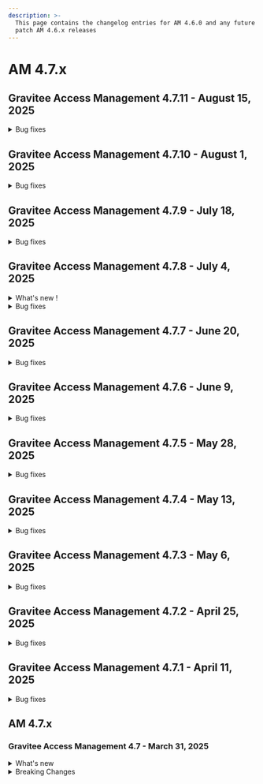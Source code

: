 ```yaml
---
description: >-
  This page contains the changelog entries for AM 4.6.0 and any future minor or
  patch AM 4.6.x releases
---
```


# AM 4.7.x

## Gravitee Access Management 4.7.11 - August 15, 2025

<details>

<summary>Bug fixes</summary>







**Other**

* Can't request on values containing + char using filters for searching users [#10495](https://github.com/gravitee-io/issues/issues/10495)
* Missing MAPI audits in Global kafka reporter   [#10609](https://github.com/gravitee-io/issues/issues/10609)
* Group search base in LDAP Provider in UI does not reflect backend value [#10668](https://github.com/gravitee-io/issues/issues/10668)
* FreeMarker template error [#10722](https://github.com/gravitee-io/issues/issues/10722)
* Limit concurrent HSM action at gateway level [#10731](https://github.com/gravitee-io/issues/issues/10731)
* LDAP connection leak [#10736](https://github.com/gravitee-io/issues/issues/10736)

</details>


## Gravitee Access Management 4.7.10 - August 1, 2025

<details>

<summary>Bug fixes</summary>







**Other**

* Missing indexes on Devices table [#10677](https://github.com/gravitee-io/issues/issues/10677)
* Can't get dynamic roles for the user [#10679](https://github.com/gravitee-io/issues/issues/10679)
* When an Access token is missing from the authorization endpoint and only an ID Token is returned, any token is stored in user profile [#10680](https://github.com/gravitee-io/issues/issues/10680)
* NoSuchMethodError after JwkSourceresolver update [#10696](https://github.com/gravitee-io/issues/issues/10696)
* France Connect V2 - Problem when disconnecting France Connect [#10697](https://github.com/gravitee-io/issues/issues/10697)

</details>


## Gravitee Access Management 4.7.9 - July 18, 2025

<details>

<summary>Bug fixes</summary>



**Management API**

* GET /domain/users with parameter size=0 brings back all users [#10661](https://github.com/gravitee-io/issues/issues/10661)



**Other**

* Deadlock during accessing authorization code [#10614](https://github.com/gravitee-io/issues/issues/10614)
* Intermittent remote JWK set read time out [#10669](https://github.com/gravitee-io/issues/issues/10669)

</details>


## Gravitee Access Management 4.7.8 - July 4, 2025

<details>

<summary>What's new !</summary>

**What's new!**

* Cookie Based remember device: it is now possible to use a new DeviceIdentifier plugin based on cookie instead of fingerprint.

{% hint style="info" %}
If the page templates have been customized, it is necessary to include the JavaScript scripts related to this new plugin.
For login, reset_password, registration and registration_confirmation, please add:

```
<script th:if="${rememberDeviceIsActive && deviceIdentifierProvider == 'CookieDeviceIdentifier'}" th:src="@{assets/js/device-type-v1.js}"></script>
<script th:if="${rememberDeviceIsActive && deviceIdentifierProvider == 'CookieDeviceIdentifier'}" th:attr="nonce=${script_inline_nonce}">
    const deviceId = "[[${cookieDeviceIdentifier}]]" ;

    $(document).ready(function () {
        $("#form").append('<input type="hidden" name="deviceId" value="' + deviceId + '"/>')
        $("#form").append('<input type="hidden" name="deviceType" value="' + retrievePlatform(window.navigator) + '"/>');
    });
</script>
````

For webauthn_login, please add :
```
<script th:if="${rememberDeviceIsActive && deviceIdentifierProvider == 'CookieDeviceIdentifier'}" th:src="@{../assets/js/device-type-v1.js}"></script>
<script th:if="${rememberDeviceIsActive && deviceIdentifierProvider == 'CookieDeviceIdentifier'}" th:attr="nonce=${script_inline_nonce}">
    const deviceId = "[[${cookieDeviceIdentifier}]]" ;

    $(document).ready(function () {
        $("#login").append('<input type="hidden" name="deviceId" value="' + deviceId + '"/>')
        $("#login").append('<input type="hidden" name="deviceType" value="' + retrievePlatform(window.navigator) + '"/>');
    });
</script>
```

If FingerprintJS Community edition is currently used, you can use the cookie management for this plugin by enabling the new configuration option.
{% endhint %}

</details>


<details>

<summary>Bug fixes</summary>

**Gateway**

* Add token sub claim from JWT token in the TOKEN_CREATED event [#10638](https://github.com/gravitee-io/issues/issues/10638)
* Manage Multiple AndroidKey Root CA [#10658](https://github.com/gravitee-io/issues/issues/10658)

**Management API**

* DomainOwner cannot access domain settings [#10624](https://github.com/gravitee-io/issues/issues/10624)



**Other**

* add liquibase logger in INFO by default [#10567](https://github.com/gravitee-io/issues/issues/10567)
* Improve users search queries from database in am management UI/API. [#10573](https://github.com/gravitee-io/issues/issues/10573)
* [FC] update the sandbox urls [#10636](https://github.com/gravitee-io/issues/issues/10636)

</details>


## Gravitee Access Management 4.7.7 - June 20, 2025

<details>

<summary>Bug fixes</summary>

**Gateway**

* Multiple OAuth parameters are added to URLs when multiple MFA challenges are sent [#10610](https://github.com/gravitee-io/issues/issues/10610)
* Certificate implementation for AWS CloudHSM doesn't scale  [#10615](https://github.com/gravitee-io/issues/issues/10615)

**Management API**

* Users cannot view the accessPoint field in the domain audit logs if they do not have a domain role permission [#10602](https://github.com/gravitee-io/issues/issues/10602)

**Console**

* Policies not saving and being applied [#10633](https://github.com/gravitee-io/issues/issues/10633)



</details>


## Gravitee Access Management 4.7.6 - June 9, 2025

<details>

<summary>Bug fixes</summary>

**Gateway**

* Improve user login logs [#10588](https://github.com/gravitee-io/issues/issues/10588)



**Console**

* HTTP Callout policy has misaligned text boxes [#10551](https://github.com/gravitee-io/issues/issues/10551)

**Other**

* OpenAPI spec for listDomains is not correct [#10591](https://github.com/gravitee-io/issues/issues/10591)
* [R2DBC] version 1.0.2 of SQLServer driver not working [#10565](https://github.com/gravitee-io/issues/issues/10565)


</details>


## Gravitee Access Management 4.7.5 - May 28, 2025

<details>

<summary>Bug fixes</summary>

**Gateway**

* URL coding of user name seems to be broken [#10469](https://github.com/gravitee-io/issues/issues/10469)
* When username contains space the token generation fails [#10569](https://github.com/gravitee-io/issues/issues/10569)
* PeerCertificate not interpreted properly when it provided by header [#10586](https://github.com/gravitee-io/issues/issues/10586)





**Other**

* Access Gateway - X-Request header usage [#10552](https://github.com/gravitee-io/issues/issues/10552)

</details>


## Gravitee Access Management 4.7.4 - May 13, 2025

<details>

<summary>Bug fixes</summary>



**Management API**

* Email notification fails when user doesn't have firstName [#10536](https://github.com/gravitee-io/issues/issues/10536)



**Other**

* Reporter Upgrader is using a syntax not supported by DocumentDB [#10528](https://github.com/gravitee-io/issues/issues/10528)

</details>


## Gravitee Access Management 4.7.3 - May 6, 2025

<details>

<summary>Bug fixes</summary>

**Gateway**

* Filter audit type  [#10518](https://github.com/gravitee-io/issues/issues/10518)


**Other**

* Fail to enable the AM gateway service on SUSE [#10402](https://github.com/gravitee-io/issues/issues/10402)
* Use Gravitee GPG Key to sign RPM package [#10504](https://github.com/gravitee-io/issues/issues/10504)
* Fix authentication issue with Azure AD  [#10522](https://github.com/gravitee-io/issues/issues/10522)
* Support of FranceConnect API V2

</details>


## Gravitee Access Management 4.7.2 - April 25, 2025

<details>

<summary>Bug fixes</summary>

**Gateway**

* MFA "Remember Device" error when using CAS IDP [#10493](https://github.com/gravitee-io/issues/issues/10493)



**Other**

* GIS claim can be overridden with custom claim [#10472](https://github.com/gravitee-io/issues/issues/10472)



</details>


## Gravitee Access Management 4.7.1 - April 11, 2025

<details>

<summary>Bug fixes</summary>

**Gateway**

* Problem with API management console application creation/update and DCR [#10232](https://github.com/gravitee-io/issues/issues/10232)
* Login button remains disabled when using a password manager [#10411](https://github.com/gravitee-io/issues/issues/10411)
* Setting max consecutive letters to 0 in password policies using mapi displays unnecessary password requirement [#10416](https://github.com/gravitee-io/issues/issues/10416)
* Using of Redis on Production and Crash situation [#10454](https://github.com/gravitee-io/issues/issues/10454)
* Error handling error=session_expired in Login Form [#10460](https://github.com/gravitee-io/issues/issues/10460)
* EL for language entries not resolving correctly [#10465](https://github.com/gravitee-io/issues/issues/10465)

**Management API**

* Prevent Ogranization IDP selection to send null [#10444](https://github.com/gravitee-io/issues/issues/10444)
* Fix audit log on user login failed [#10463](https://github.com/gravitee-io/issues/issues/10463)



**Other**

* Error in /ciba/authenticate/callback [#10412](https://github.com/gravitee-io/issues/issues/10412)
* [AM][4.5.11] Error when character "ë" in a token [#10418](https://github.com/gravitee-io/issues/issues/10418)
* Can't update SAML SP certificate in UI application SAML tab  [#10442](https://github.com/gravitee-io/issues/issues/10442)
* Management API does not check if user exists on domain when added to a group on creation of the group [#10468](https://github.com/gravitee-io/issues/issues/10468)

</details>


## AM 4.7.x

### Gravitee Access Management 4.7 - March 31, 2025 <a href="#gravitee-access-management-4.5-october-10-2024" id="gravitee-access-management-4.5-october-10-2024"></a>

<details>

<summary>What's new</summary>

## User management improvement

On the console interface, an administrator can now see if the password set during user creation or password reset complies with the password policy rules.&#x20;

## Generic OpenID provider improvement

The Generic OpenID Identity Provider is able to support the `response_type` parameter. An administration can select `fragment` or `query` to match the supported `response_type` expected by the provider.

## CIBA Http Notifier

The HTTP Device Notifier plugin for [CIBA](../../guides/auth-protocols/ciba.md) has been updated to accept additional headers supporting Expression Language.

## Multi Data Plane architecture

Access Management evolves to improve the scalability and the resiliency of the solution.

This version introduces the ability to assign a domain to a Data Plane. The Management API can now access multiple Data Planes, with each Gateway linked to a single Data Plane. With this new functionality, it becomes possible to assign one database for the Control Plane data managed by the Management API service, and another for the Data Plane data managed by the Gateway.

</details>

<details>

<summary>Breaking Changes</summary>

## Domain Creation

To create a Security Domain via the Management REST API, the `dataPlaneId` attribute is mandatory. Even if multi-data plane capabilities are not being utilized, this attribute must still be specified with the value set to "default".

## Identity Provider

To update an IdentityProvider via the Management REST API, the `type` attribute is mandatory.&#x20;

## Extension Grant

To update an ExtensionGrant plugin via the Management REST API, the `type` attribute is mandatory.&#x20;

## AccountLinking Policy

The AccountLinking policy has been updated to version 2.0.0 to be compatible with AM 4.7.0.

{% hint style="danger" %}
versions 1.x of AccountLinking policy are not compatible with AM 4.7.0
{% endhint %}

## AWS CloudHSM Plugin

The AWS CloudHSM plugin has been updated to version 2.0.0 to be compatible with AM 4.7.0.

{% hint style="danger" %}
versions 1.x of AWS CloudHSM plugin are not compatible with AM 4.7.0
{% endhint %}



</details>

